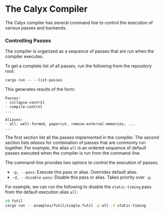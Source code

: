 # The Calyx Compiler

The Calyx compiler has several command line to control the execution of various
passes and backends.

### Controlling Passes

The compiler is organized as a sequence of passes that are run when the compiler
executes.

To get a complete list of all passes, run the following from the repository
root:

```
cargo run -- --list-passes
```

This generates results of the form:

```
Passes:
- collapse-control
- compile-control
...

Aliases:
- all: well-formed, papercut, remove-external-memories, ...
...
```

The first section list all the passes implemented in the compiler.
The second section lists *aliases* for combination of passes that are commonly
run together.
For example, the alias `all` is an ordered sequence of default passes executed
when the compiler is run from the command-line.

The command-line provides two options to control the execution of passes:
- `-p, --pass`: Execute this pass or alias. Overrides default alias.
- `-d, --disable-pass`: Disable this pass or alias. Takes priority over `-p`.

For example, we can run the following to disable the `static-timing` pass from
the default execution alias `all`:

```bash
cd futil
cargo run -- examples/futil/simple.futil -p all -d static-timing
```
